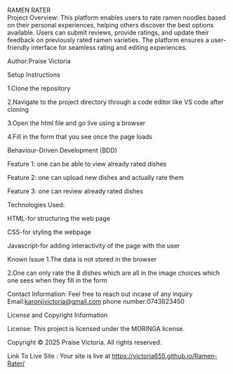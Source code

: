 RAMEN RATER                                                                                                                                                                                        
Project Overview:
This platform enables users to rate ramen noodles based on their personal experiences, helping others discover the best options available.
Users can submit reviews, provide ratings, and update their feedback on previously rated ramen varieties. 
The platform ensures a user-friendly interface for seamless rating and editing experiences.

Author:Praise Victoria


Setup Instructions

1.Clone the repository

2.Navigate to the project directory through a code editor like VS code  after cloning

3.Open the html file and go live using a browser 

4.Fill in the form that you see once the page loads



Behaviour-Driven Development (BDD)

Feature 1:
one can be able to view already rated dishes 

Feature 2:
one can upload new dishes and actually rate them

Feature 3:
one can review already rated dishes



Technologies Used:

HTML-for structuring the web page

CSS-for styling the webpage

Javascript-for adding interactivity of the page with the user

Known Issue
1.The data is not stored in the browser

2.One can only rate the 8 dishes which are all in the image choices which one sees when they fill in the form


Contact Information:
 Feel free to reach out incase of any inquiry
 Email:karonjivictoria@gmail.com
 phone number:0743823450


License and Copyright Information

License:
This project is licensed under the MORINGA license.

Copyright © 2025 Praise Victoria.
All rights reserved.


  
Link To Live Site :
Your site is live at https://victoria655.github.io/Ramen-Rater/








